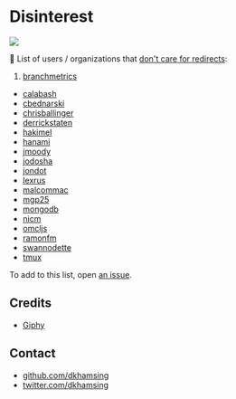 # Disinterest

![](http://i.giphy.com/14vOBUFN7Y1PHO.gif)

:no_good: List of users / organizations that [don't care for redirects](https://github.com/issues?utf8=✓&q=is%3Aunmerged+author%3AReadmeCritic+is%3Aclosed):

1. [branchmetrics](https://github.com/BranchMetrics/iOS-Deferred-Deep-Linking-SDK/pull/235)
- [calabash](https://github.com/calabash/calabash-ios/pull/989)
- [cbednarski](https://github.com/mitchellh/packer/pull/3034)
- [chrisballinger](https://github.com/chrisballinger/ProxyKit/pull/11)
- [derrickstaten](https://github.com/BranchMetrics/iOS-Deferred-Deep-Linking-SDK/pull/235)
- [hakimel](https://github.com/hakimel/reveal.js/pull/1420)
- [hanami](https://github.com/hanami/hanami/pull/470)
- [jmoody](https://github.com/calabash/calabash-ios/pull/989)
- [jodosha](https://github.com/hanami/hanami/pull/470)
- [jondot](https://github.com/jondot/awesome-react-native/pull/61)
- [lexrus](https://github.com/lexrus/VPNOn/pull/67)
- [malcommac](https://github.com/malcommac/SwiftDate/pull/72)
- [mgp25](https://github.com/mgp25/Chat-API-NET/pull/114)
- [mongodb](https://github.com/mongodb/mongo/pull/1047)
- [nicm](https://github.com/tmux/tmux/pull/190)
- [omcljs](https://github.com/omcljs/om/pull/480)
- [ramonfm](https://github.com/mongodb/mongo/pull/1047)
- [swannodette](https://github.com/omcljs/om/pull/480)
- [tmux](https://github.com/tmux/tmux/pull/190)

To add to this list, open [an issue](https://github.com/ReadmeCritic/Disinterest/issues).

## Credits

- [Giphy](http://gph.is/1vZXKtp)

## Contact

- [github.com/dkhamsing](https://github.com/dkhamsing)
- [twitter.com/dkhamsing](https://twitter.com/dkhamsing)
